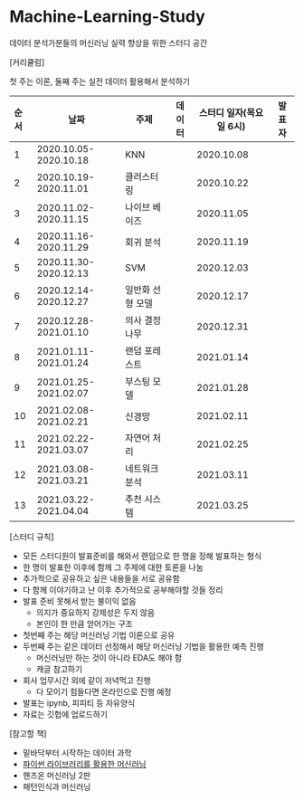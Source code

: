 # Machine-Learning-Study
데이터 분석가분들의 머신러닝 실력 향상을 위한 스터디 공간

[커리큘럼]

첫 주는 이론, 둘째 주는 실전 데이터 활용해서 분석하기

| 순서 | 날짜                    | 주제                                    | 데이터 | 스터디 일자(목요일 6시) | 발표자 |
| :--- | --------------------- | ---------------------------------------- | --------------------- | --------------------- | --------------- |
| 1 | 2020.10.05-2020.10.18 | KNN | | 2020.10.08 | |
| 2 | 2020.10.19-2020.11.01 | 클러스터링 | | 2020.10.22 | |
| 3 | 2020.11.02-2020.11.15 | 나이브 베이즈 | | 2020.11.05 | |
| 4 | 2020.11.16-2020.11.29 | 회귀 분석 | | 2020.11.19 | |
| 5 | 2020.11.30-2020.12.13 | SVM | | 2020.12.03 | |
| 6 | 2020.12.14-2020.12.27 | 일반화 선형 모델 | | 2020.12.17 | |
| 7 | 2020.12.28-2021.01.10 | 의사 결정 나무 | | 2020.12.31 | |
| 8 | 2021.01.11-2021.01.24 | 랜덤 포레스트 | | 2021.01.14 | |
| 9 | 2021.01.25-2021.02.07 | 부스팅 모델 | | 2021.01.28 | |
| 10 | 2021.02.08-2021.02.21 | 신경망 | | 2021.02.11 | |
| 11 | 2021.02.22-2021.03.07 | 자연어 처리 | | 2021.02.25 | |
| 12 | 2021.03.08-2021.03.21 | 네트워크 분석 | | 2021.03.11 | |
| 13 | 2021.03.22-2021.04.04 | 추천 시스템 | | 2021.03.25 | |

[스터디 규칙]

- 모든 스터디원이 발표준비를 해와서 랜덤으로 한 명을 정해 발표하는 형식
- 한 명이 발표한 이후에 함께 그 주제에 대한 토론을 나눔
- 추가적으로 공유하고 싶은 내용들을 서로 공유함
- 다 함께 이야기하고 난 이후 추가적으로 공부해야할 것들 정리
- 발표 준비 못해서 받는 불이익 없음
    - 의지가 중요하지 강제성은 두지 않음
    - 본인이 한 만큼 얻어가는 구조
- 첫번째 주는 해당 머신러닝 기법 이론으로 공유
- 두번째 주는 같은 데이터 선정해서 해당 머신러닝 기법을 활용한 예측 진행
    - 머신러닝만 하는 것이 아니라 EDA도 해야 함
    - 캐글 참고하기
- 회사 업무시간 외에 같이 저녁먹고 진행
    - 다 모이기 힘들다면 온라인으로 진행 예정
- 발표는 ipynb, 피피티 등 자유양식
- 자료는 깃헙에 업로드하기

[참고할 책]

- 밑바닥부터 시작하는 데이터 과학
- [파이썬 라이브러리를 활용한 머신러닝](https://github.com/rickiepark/introduction_to_ml_with_python)
- 핸즈온 머신러닝 2판
- 패턴인식과 머신러닝
